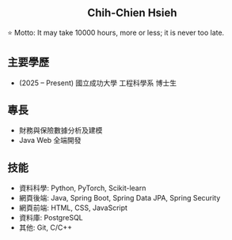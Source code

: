 <h2 align="center">Chih-Chien Hsieh</h2>

⭐ Motto: It may take 10000 hours, more or less; it is never too late.

## 主要學歷

- (2025 – Present) 國立成功大學 工程科學系 博士生

## 專長

- 財務與保險數據分析及建模
- Java Web 全端開發

## 技能

- 資料科學: Python, PyTorch, Scikit-learn
- 網頁後端: Java, Spring Boot, Spring Data JPA, Spring Security
- 網頁前端: HTML, CSS, JavaScript
- 資料庫: PostgreSQL
- 其他: Git, C/C++
